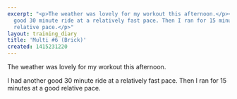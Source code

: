 ```yaml
---
excerpt: "<p>The weather was lovely for my workout this afternoon.</p><p>I had another
  good 30 minute ride at a relatively fast pace. Then I ran for 15 minutes at a good
  relative pace.</p>"
layout: training_diary
title: 'Multi #6 (Brick)'
created: 1415231220
---
```

<p>The weather was lovely for my workout this afternoon.</p><p>I had another good 30 minute ride at a relatively fast pace. Then I ran for 15 minutes at a good relative pace.</p>
